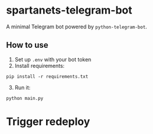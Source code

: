 # spartanets-telegram-bot

A minimal Telegram bot powered by `python-telegram-bot`.

## How to use

1. Set up `.env` with your bot token
2. Install requirements:
```
pip install -r requirements.txt
```
3. Run it:
```
python main.py
```
# Trigger redeploy
